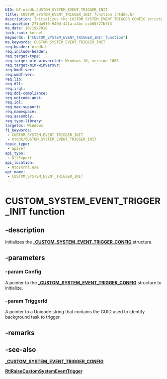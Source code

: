 ```yaml
---
UID: NF:ntddk.CUSTOM_SYSTEM_EVENT_TRIGGER_INIT
title: CUSTOM_SYSTEM_EVENT_TRIGGER_INIT function (ntddk.h)
description: Initializes the CUSTOM_SYSTEM_EVENT_TRIGGER_CONFIG structure.
ms.assetid: 27fda9f0-940d-441a-a4bc-ccb65f27b7f3
ms.date: 10/19/2018
tech.root: kernel
keywords: ["CUSTOM_SYSTEM_EVENT_TRIGGER_INIT function"]
ms.keywords: CUSTOM_SYSTEM_EVENT_TRIGGER_INIT
req.header: ntddk.h
req.include-header: 
req.target-type: 
req.target-min-winverclnt: Windows 10, version 1803
req.target-min-winversvr: 
req.kmdf-ver: 
req.umdf-ver: 
req.lib: 
req.dll: 
req.irql: 
req.ddi-compliance: 
req.unicode-ansi: 
req.idl: 
req.max-support: 
req.namespace: 
req.assembly: 
req.type-library: 
targetos: Windows
f1_keywords:
 - CUSTOM_SYSTEM_EVENT_TRIGGER_INIT
 - ntddk/CUSTOM_SYSTEM_EVENT_TRIGGER_INIT
topic_type:
 - apiref
api_type:
 - DllExport
api_location:
 - NtosKrnl.exe
api_name:
 - CUSTOM_SYSTEM_EVENT_TRIGGER_INIT
---
```


# CUSTOM_SYSTEM_EVENT_TRIGGER_INIT function


## -description

Initializes the [**_CUSTOM_SYSTEM_EVENT_TRIGGER_CONFIG**](/windows-hardware/drivers/ddi/ntddk/ns-ntddk-_custom_system_event_trigger_config) structure.

## -parameters

### -param Config

A pointer to the [**_CUSTOM_SYSTEM_EVENT_TRIGGER_CONFIG**](ns-ntddk-_custom_system_event_trigger_config.md) structure to initialize.

### -param TriggerId

A pointer to a Unicode string that contains the GUID used to identify background task to trigger.

## -remarks

## -see-also

[**_CUSTOM_SYSTEM_EVENT_TRIGGER_CONFIG**](ns-ntddk-_custom_system_event_trigger_config.md)

[**RtlRaiseCustomSystemEventTrigger**](nf-ntddk-rtlraisecustomsystemeventtrigger.md)


